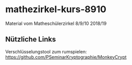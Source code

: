 # mathezirkel-kurs-8910
Material vom Matheschülerzirkel 8/9/10 2018/19

## Nützliche Links
Verschlüsselungstool zum rumspielen:
https://github.com/PSeminarKryptographie/MonkeyCrypt
